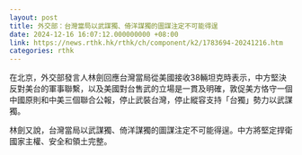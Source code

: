 ```yaml
---
layout: post
title: 外交部：台灣當局以武謀獨、倚洋謀獨的圖謀注定不可能得逞
date: 2024-12-16 16:07:12.000000000 +08:00
link: https://news.rthk.hk/rthk/ch/component/k2/1783694-20241216.htm
categories: rthk
---
```


在北京，外交部發言人林劍回應台灣當局從美國接收38輛坦克時表示，中方堅決反對美台的軍事聯繫，以及美國對台售武的立場是一貫及明確，敦促美方恪守一個中國原則和中美三個聯合公報，停止武裝台灣，停止縱容支持「台獨」勢力以武謀獨。

林劍又說，台灣當局以武謀獨、倚洋謀獨的圖謀注定不可能得逞。中方將堅定捍衛國家主權、安全和領土完整。
